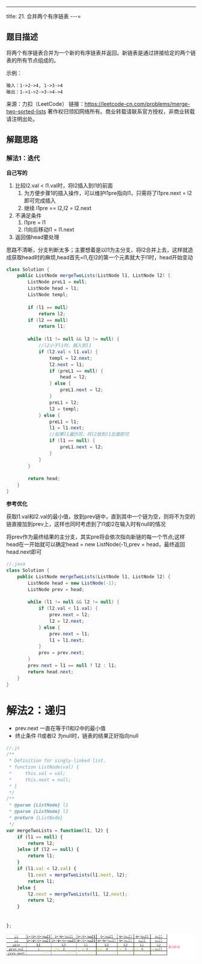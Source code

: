 ---
title: 21. 合并两个有序链表
---=

## 题目描述

将两个有序链表合并为一个新的有序链表并返回。新链表是通过拼接给定的两个链表的所有节点组成的。

示例：
```
输入：1->2->4, 1->3->4
输出：1->1->2->3->4->4
```
来源：力扣（LeetCode）
链接：https://leetcode-cn.com/problems/merge-two-sorted-lists
著作权归领扣网络所有。商业转载请联系官方授权，非商业转载请注明出处。


## 解题思路

### 解法1：迭代



**自己写的**

1. 比较l2.val < l1.val时，将l2插入到l1的前面
    1. 为方便步骤1的插入操作，可以维护l1pre指向l1，只需将了l1pre.next = l2 即可完成插入
    2. 继续 l1pre == l2,l2 = l2.next 
2. 不满足条件
    1. l1pre = l1
    2. l1向后移动l1 = l1.next
3. 返回值head要处理

思路不清晰，分支判断太多；主要想着是以l1为主分支，将l2合并上去，这样就造成获取head时的麻烦,head首先=l1,在l2的第一个元素就大于l1时，head开始变动

```java
class Solution {
    public ListNode mergeTwoLists(ListNode l1, ListNode l2) {
        ListNode preL1 = null;
        ListNode head = l1;
        ListNode templ;

        if (l1 == null)
            return l2;
        if (l2 == null)
            return l1;

        while (l1 != null && l2 != null) {
            //l2小于l1时，插入到l1
            if (l2.val < l1.val) {
                templ = l2.next;
                l2.next = l1;
                if (preL1 == null) {
                    head = l2;
                } else {
                    preL1.next = l2;
                }
                preL1 = l2;
                l2 = templ;
            } else {
                preL1 = l1;
                l1 = l1.next;
                //如果l1遍历完，将l2放到l1后面即可
                if (l1 == null) {
                    preL1.next = l2;
                }
            }
        }

        return head;
    }
}
```

**参考优化**

获取l1.val和l2.val的最小值，放到prev链中，直到其中一个链为空，则将不为空的链直接加到prev上，这样也同时考虑到了l1或l2在输入时有null的情况

将prev作为最终结果的主分支，其实pre将会依次指向新链的每一个节点;这样head在一开始就可以确定head = new ListNode(-1),prev = head，最终返回head.next即可


```java
//.java
class Solution {
    public ListNode mergeTwoLists(ListNode l1, ListNode l2) {
        ListNode head = new ListNode(-1);
        ListNode prev = head;

        while (l1 != null && l2 != null) {
            if (l2.val < l1.val) {
                prev.next = l2;
                l2 = l2.next;
            } else {
                prev.next = l1;
                l1 = l1.next;
            }
            prev = prev.next;
        }
        prev.next = l1 == null ? l2 : l1;
        return head.next;
    }
}
```


# 解法2：递归

- prev.next 一直在等于l1和l2中的最小值
- 终止条件 l1或者l2 为null时，链表的结果正好指向null

```js
//.js
/**
 * Definition for singly-linked list.
 * function ListNode(val) {
 *     this.val = val;
 *     this.next = null;
 * }
 */
/**
 * @param {ListNode} l1
 * @param {ListNode} l2
 * @return {ListNode}
 */
var mergeTwoLists = function(l1, l2) {
    if (l1 == null) {
        return l2;
    }else if (l2 == null) {
        return l1;
    }
    if (l1.val < l2.val) {
        l1.next = mergeTwoLists(l1.next, l2);
        return l1;
    }else {
        l2.next = mergeTwoLists(l1, l2.next);
        return l2;
    }
    
    
};
```

![合并两个有序链表-递归解法](/images/LeetCode/21.合并两个有序链表.png)
